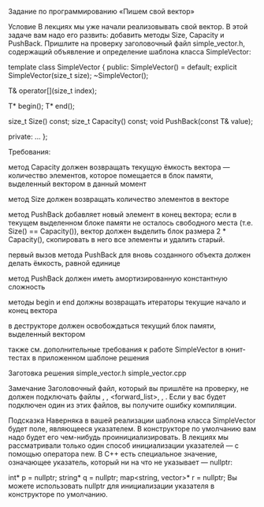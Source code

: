 Задание по программированию «Пишем свой вектор»
 

Условие 
В лекциях мы уже начали реализовывать свой вектор. В этой задаче вам надо его развить: добавить методы Size, Capacity и PushBack. Пришлите на проверку заголовочный файл simple_vector.h, содержащий объявление и определение шаблона класса SimpleVector: 

template <typename T>
class SimpleVector {
public:
  SimpleVector() = default;
  explicit SimpleVector(size_t size);
  ~SimpleVector();

  T& operator[](size_t index);

  T* begin();
  T* end();

  size_t Size() const;
  size_t Capacity() const;
  void PushBack(const T& value);

private:
  ...
};
 

Требования:

метод Capacity должен возвращать текущую ёмкость вектора — количество элементов, которое помещается в блок памяти, выделенный вектором в данный момент

метод Size должен возвращать количество элементов в векторе

метод PushBack добавляет новый элемент в конец вектора; если в текущем выделенном блоке памяти не осталось свободного места (т.е. Size() == Capacity()), вектор должен выделить блок размера 2 * Capacity(), скопировать в него все элементы и удалить старый.

первый вызов метода PushBack для вновь созданного объекта должен делать ёмкость, равной единице

метод PushBack должен иметь амортизированную константную сложность

методы begin и end должны возвращать итераторы текущие начало и конец вектора

в деструкторе должен освобождаться текущий блок памяти, выделенный вектором

также см. дополнительные требования к работе SimpleVector в юнит-тестах в приложенном шаблоне решения

 
Заготовка решения
simple_vector.h
simple_vector.cpp
 

Замечание 
Заголовочный файл, который вы пришлёте на проверку, не должен подключать файлы <vector>, <list>, <forward_list>, <deque>, <map>. Если у вас будет подключен один из этих файлов, вы получите ошибку компиляции. 

Подсказка
Наверняка в вашей реализации шаблона класса SimpleVector будет поле, являющееся указателем. В конструкторе по умолчанию вам надо будет его чем-нибудь проинициализировать. В лекциях мы рассматривали только один способ инициализации указателей — с помощью оператора new. В C++ есть специальное значение, означающее указатель, который ни на что не указывает — nullptr: 

int* p = nullptr;
string* q = nullptr;
map<string, vector<int>>* r = nullptr;
Вы можете использовать nullptr для инициализации указателя в конструкторе по умолчанию.